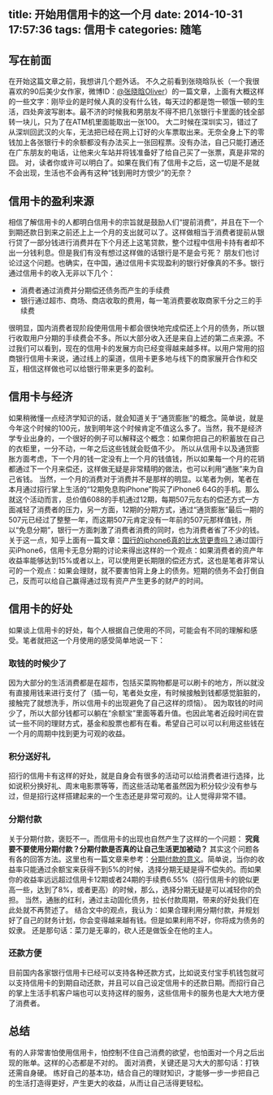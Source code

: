 title: 开始用信用卡的这一个月
date: 2014-10-31 17:57:36
tags: 信用卡
categories: 随笔
---
## 写在前面
在开始这篇文章之前，我想讲几个题外话。
不久之前看到张晓晗队长（一个我很喜欢的90后美少女作家，微博ID：[@张晓晗Oliver](http://weibo.com/zhangxiaohan1991?topnav=1&wvr=6&topsug=1)）的一篇文章，上面有大概这样的一些文字：刚毕业的是时候人真的没有什么钱，每天过的都是饱一顿饿一顿的生活，四处奔波写剧本。最不济的时候我和男朋友不得不把几张银行卡里面的钱全部转一块儿，只为了在ATM机里面能取出一张100。
大二时候在深圳实习，错过了从深圳回武汉的火车，无法把已经在网上订好的火车票取出来。无奈全身上下的零钱加上各张银行卡的余额都没有办法买上一张回程票。没有办法，自己只能打通还在广东朋友的电话，让他来火车站并将钱准备好了给自己买了一张票，真是非常的囧。
对，读者你或许可以明白了。如果在我们有了信用卡之后，这一切是不是就不会出现，生活也不会再有这种“钱到用时方恨少”的无奈？

## 信用卡的盈利来源
相信了解信用卡的人都明白信用卡的宗旨就是鼓励人们“提前消费”，并且在下一个到期还款日到来之前还上上一个月的支出就可以了。这样做相当于消费者提前从银行贷了一部分钱进行消费并在下个月还上这笔贷款，整个过程中信用卡持有者却不出一分钱利息。但是我们有没有想过这样做的话银行是不是会亏死？
朋友们也讨论过这个问题。也确实，在中国，通过信用卡实现盈利的银行好像真的不多。银行通过信用卡的收入无非以下几个：

- 消费者通过消费并分期偿还债务而产生的手续费
- 银行通过超市、商场、商店收取的费用，每一笔消费要收取商家千分之三的手续费

很明显，国内消费者现阶段使用信用卡都会很快地完成偿还上个月的债务，所以银行收取用户分期的手续费会不多。所以大部分收入还是来自上述的第二点来源。不过我们可以看到，现在的信用卡的发展方向已经变得越来越多样。以用户常用的招商银行信用卡来说，通过线上的渠道，信用卡更多地与线下的商家展开合作和交互，相信这样做也可以给银行带来更多的盈利。

## 信用卡与经济
如果稍微懂一点经济学知识的话，就会知道关于“通货膨胀”的概念。简单说，就是今年这个时候的100元，放到明年这个时候肯定不值这么多了。当然，我不是经济学专业出身的，一个很好的例子可以解释这个概念：如果你把自己的积蓄放在自己的衣柜里，一分不动，一年之后这些钱就会贬值不少。
所以从信用卡以及通货膨胀方面考虑，下一个月的钱一定没有上一个月的钱值钱，所以如果每一个月的花销都通过下一个月来偿还，这样做无疑是非常精明的做法，也可以利用“通胀”来为自己省钱。
当然，一个月的消费对于消费并不是那样的明显。以笔者为例，笔者在本月通过招行掌上生活的“12期免息购iPhone”购买了iPhone6 64G的手机。那么就这个活动而言，总价值6088的手机通过12期，每期507元左右的偿还方式一方面减轻了消费者的压力，另一方面，12期的分期方式，通过“通货膨胀”最后一期的507元已经过了整整一年，而这期507元肯定没有一年前的507元那样值钱，所以“免息分期”，银行一方面刺激了消费者消费的同时，也为消费者省了不少的钱。
关于这一点，知乎上面有一篇文章：[国行的iphone6真的比水货更贵吗？](http://zhuanlan.zhihu.com/kangjian/19865413)通过国行买iPhone6，信用卡无息分期的讨论来得出这样的一个观点：如果消费者的资产年收益率能够达到15%或者以上，可以使用更长期限的偿还方式，这也是笔者非常认可的一个观点：如果会理财，就不要害怕背上身上的债务。短期的债务不会打倒自己，反而可以给自己赢得通过现有资产产生更多的财产的时间。

## 信用卡的好处
如果谈上信用卡的好处，每个人根据自己使用的不同，可能会有不同的理解和感受。笔者就把这一个月使用的感受简单地说一下：
### 取钱的时候少了
因为大部分的生活消费都是在超市，包括买菜购物都是可以刷卡的地方，所以就没有直接用钱来进行支付了（插一句，笔者处女座，有时候接触到钱都感觉脏脏的，接触完了就想洗手，所以信用卡的出现避免了自己这样的烦恼）。
因为取钱的时间少了，所以大部分钱都可以躺在“余额宝”里面等着升值。也因此笔者近段时间在尝试一些不同的理财方式，基金和股票也都有在看。希望自己可以可以利用这些钱在一个月的周期中找到更为可观的收益。
### 积分送好礼
招行的信用卡有这样的好处，就是自身会有很多的活动可以给消费者进行选择，比如说积分换好礼、周末电影票等等，而这些活动笔者虽然因为积分较少没有参与过，但是招行这样搭建起来的一个生态还是非常可观的。让人觉得非常不错。
### 分期付款
关于分期付款，褒贬不一。而信用卡的出现也自然产生了这样的一个问题：
**究竟要不要使用分期付款？分期付款是否真的让自己生活更加被动？**
其实这个问题各有各的回答方法。这里也有一篇文章来参考：[分期付款的意义](http://zhuanlan.zhihu.com/kangjian/19873281)。简单说，当你的收益率只能通过余额宝来获得不到5%的时候，选择分期无疑是得不偿失的。而如果你的收益率远远超过信用卡12期或者24期的手续费6.55%（招行信用卡的貌似更高一些，达到了8%，或者更高）的时候，那么，选择分期无疑是可以减轻你的负担。
当然，通胀的红利，通过主动固化债务，拉长付款周期，带来的好处我们在此处就不再赘述了。
结合文中的观点，我认为：如果合理利用分期付款，并规划好了自己的财务计划，你会变得越来越有钱。但是如果利用不好，你将成为债务的奴隶。
还是那句话：菜刀是无辜的，砍人还是做饭全在他的主人。
### 还款方便
目前国内各家银行信用卡已经可以支持各种还款方式，比如说支付宝手机钱包就可以支持信用卡的到期自动还款，并且可以自己设定信用卡的还款日期。而招行自己的掌上生活手机客户端也可以支持这样的服务，这些信用卡的服务也是大大地方便了消费者。

## 总结
有的人非常害怕使用信用卡，怕控制不住自己消费的欲望，也怕面对一个月之后出现的账单。这样的心态都是不对的。
面对消费，关键还是习大大的那句话：打铁还需自身硬。
练好自己的基本功，结合自己的理财知识，才能够一步一步把自己的生活打造得更好，产生更大的收益，从而让自己活得更轻松。

